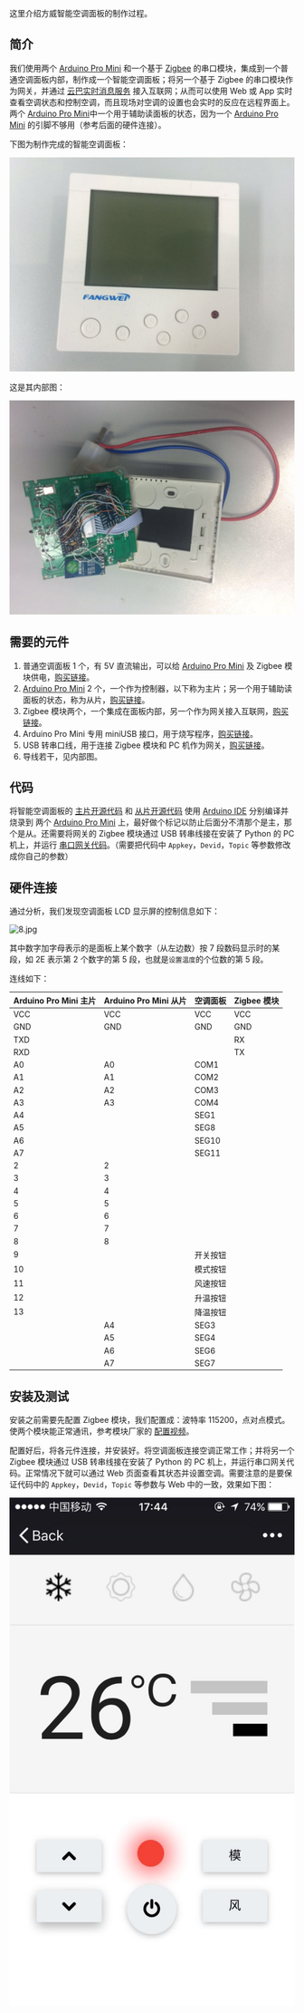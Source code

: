 这里介绍方威智能空调面板的制作过程。

简介
--------

我们使用两个 [Arduino Pro Mini][2] 和一个基于 [Zigbee][3] 的串口模块，集成到一个普通空调面板内部，制作成一个智能空调面板；将另一个基于 Zigbee 的串口模块作为网关，并通过 [云巴实时消息服务][4] 接入互联网；从而可以使用 Web 或 App 实时查看空调状态和控制空调，而且现场对空调的设置也会实时的反应在远程界面上。两个 [Arduino Pro Mini][2]中一个用于辅助读面板的状态，因为一个  [Arduino Pro Mini][2] 的引脚不够用（参考后面的硬件连接）。

下图为制作完成的智能空调面板：

![6.jpg](../images/6.jpg)

这是其内部图：

![7.jpg](../images/7.jpg)

需要的元件
--------

1. 普通空调面板 1 个，有 5V 直流输出，可以给 [Arduino Pro Mini][2] 及 Zigbee 模块供电，[购买链接][5]。
2. [Arduino Pro Mini][2] 2 个，一个作为控制器，以下称为主片；另一个用于辅助读面板的状态，称为从片，[购买链接][6]。
3. Zigbee 模块两个，一个集成在面板内部，另一个作为网关接入互联网，[购买链接][7]。
4. Arduino Pro Mini 专用 miniUSB 接口，用于烧写程序，[购买链接][8]。
5. USB 转串口线，用于连接 Zigbee 模块和 PC 机作为网关，[购买链接][9]。
6. 导线若干，见内部图。

代码
--------

将智能空调面板的 [主片开源代码][10] 和 [从片开源代码][11] 使用 [Arduino IDE][12] 分别编译并烧录到 两个 [Arduino Pro Mini][2] 上，最好做个标记以防止后面分不清那个是主，那个是从。还需要将网关的 Zigbee 模块通过 USB 转串线接在安装了 Python 的 PC 机上，并运行 [串口网关代码][13]。（需要把代码中 `Appkey`，`Devid`，`Topic` 等参数修改成你自己的参数）

硬件连接
--------

通过分析，我们发现空调面板 LCD 显示屏的控制信息如下：

![8.jpg](../images/8.jpg)

其中数字加字母表示的是面板上某个数字（从左边数）按 7 段数码显示时的某段，如 2E 表示第 2 个数字的第 5 段，也就是`设置温度`的个位数的第 5 段。

连线如下：

| Arduino Pro Mini 主片 | Arduino Pro Mini 从片 | 空调面板 | Zigbee 模块 |
|--------|--------|--------|--------|
| VCC | VCC | VCC | VCC |
| GND | GND | GND | GND |
| TXD ||| RX |
| RXD ||| TX |
| A0 | A0 | COM1 ||
| A1 | A1 | COM2 ||
| A2 | A2 | COM3 ||
| A3 | A3 | COM4 ||
| A4 || SEG1 ||
| A5 || SEG8 ||
| A6 || SEG10 ||
| A7 || SEG11 ||
| 2 | 2 |||
| 3 | 3 |||
| 4 | 4 |||
| 5 | 5 |||
| 6 | 6 |||
| 7 | 7 |||
| 8 | 8 |||
| 9 || 开关按钮 ||
| 10 || 模式按钮 ||
| 11 || 风速按钮 ||
| 12 || 升温按钮 ||
| 13 || 降温按钮 ||
|| A4 | SEG3 ||
|| A5 | SEG4 ||
|| A6 | SEG6 ||
|| A7 | SEG7 ||

安装及测试
------

安装之前需要先配置 Zigbee 模块，我们配置成：波特率 115200，点对点模式。使两个模块能正常通讯，参考模块厂家的 [配置视频][14]。

配置好后，将各元件连接，并安装好。将空调面板连接空调正常工作；并将另一个 Zigbee 模块通过 USB 转串线接在安装了 Python 的 PC 机上，并运行串口网关代码。正常情况下就可以通过 Web 页面查看其状态并设置空调。需要注意的是要保证代码中的 `Appkey`，`Devid`，`Topic` 等参数与 Web 中的一致，效果如下图：

![9.jpg](../images/9.jpg)

[1]: #
[2]: https://www.arduino.cc/en/Main/ArduinoBoardProMini
[3]: http://baike.baidu.com/link?url=Kcwx8ighfWCVc23x2V7q3uK0NhGk4vNAUnnUN4zYJFWbWpq68GvjoJHRJlOZsVZILpR_RJcBoes6-WNrCVW0Mq
[4]: http://yunba.io
[5]: https://detail.tmall.com/item.htm?id=523024044085&skuId=3113681625989
[6]: https://item.taobao.com/item.htm?id=521709260567
[7]: https://item.taobao.com/item.htm?id=520850867141
[8]: https://item.taobao.com/item.htm?id=521709808584
[9]: https://item.taobao.com/item.htm?id=45811340839
[10]: https://github.com/yunbademo/yunba-smartoffice/blob/master/arduino/sketch_tc/sketch_tc.ino
[11]: https://github.com/yunbademo/yunba-smartoffice/tree/master/arduino/sketch_tc_slave
[12]: https://www.arduino.cc/en/Main/Software
[13]: https://github.com/yunbademo/yunba-smartoffice/blob/master/python/serial_gateway.py
[14]: http://www.tudou.com/programs/view/gJOcbx7MX4w/


